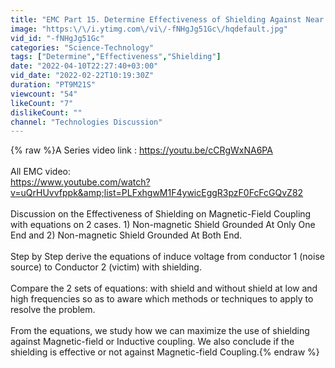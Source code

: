 ```yaml
---
title: "EMC Part 15. Determine Effectiveness of Shielding Against Near Field, Magnetic or Inductive Coupling"
image: "https:\/\/i.ytimg.com\/vi\/-fNHgJg51Gc\/hqdefault.jpg"
vid_id: "-fNHgJg51Gc"
categories: "Science-Technology"
tags: ["Determine","Effectiveness","Shielding"]
date: "2022-04-10T22:27:40+03:00"
vid_date: "2022-02-22T10:19:30Z"
duration: "PT9M21S"
viewcount: "54"
likeCount: "7"
dislikeCount: ""
channel: "Technologies Discussion"
---
```

{% raw %}A Series video link : <a rel="nofollow" target="blank" href="https://youtu.be/cCRgWxNA6PA">https://youtu.be/cCRgWxNA6PA</a><br /><br />All EMC video: <br /><a rel="nofollow" target="blank" href="https://www.youtube.com/watch?v=uQrHUvvfppk&amp;list=PLFxhgwM1F4ywicEggR3pzF0FcFcGQvZ82">https://www.youtube.com/watch?v=uQrHUvvfppk&amp;list=PLFxhgwM1F4ywicEggR3pzF0FcFcGQvZ82</a><br /><br />Discussion on the Effectiveness of Shielding on Magnetic-Field Coupling with equations on 2 cases. 1) Non-magnetic Shield Grounded At Only One End and 2) Non-magnetic Shield Grounded At Both End.<br /><br />Step by Step derive the equations of induce voltage from conductor 1 (noise source) to Conductor 2 (victim) with shielding.<br /><br />Compare the 2 sets of equations: with shield and without shield at low and high frequencies so as to aware which methods or techniques to apply to resolve the problem. <br /><br />From the equations,  we study how we can maximize the use of shielding against Magnetic-field or Inductive coupling. We also conclude if the shielding is effective or not against Magnetic-field Coupling.{% endraw %}

